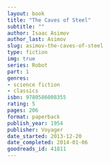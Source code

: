 ```yaml
---
layout: book
title: "The Caves of Steel"
subtitle: ""
author: Isaac Asimov
author_last: Asimov
slug: asimov-the-caves-of-steel
type: fiction
img: true
series: Robot
part: 1
genres:
- science fiction
- classics
isbn: 9780586008355
rating: 5
pages: 206
format: paperback
publish_year: 1954
publisher: Voyager
date_started: 2013-12-20
date_completed: 2014-01-06
goodreads_id: 41811
---
```

